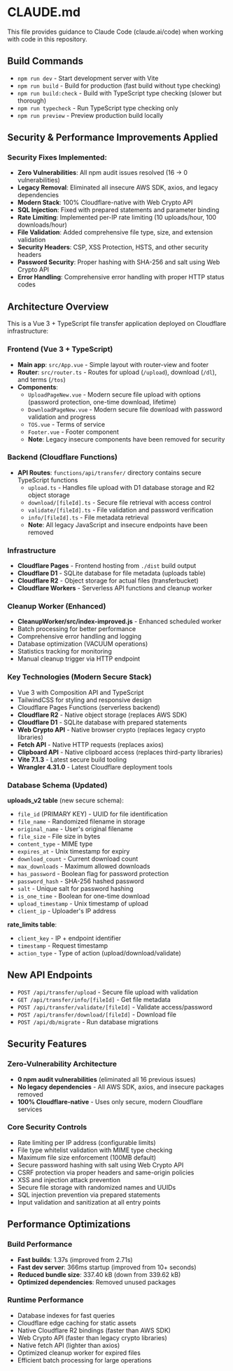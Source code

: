 # CLAUDE.md

This file provides guidance to Claude Code (claude.ai/code) when working with code in this repository.

## Build Commands

- `npm run dev` - Start development server with Vite
- `npm run build` - Build for production (fast build without type checking)
- `npm run build:check` - Build with TypeScript type checking (slower but thorough)
- `npm run typecheck` - Run TypeScript type checking only
- `npm run preview` - Preview production build locally

## Security & Performance Improvements Applied

### Security Fixes Implemented:
- **Zero Vulnerabilities**: All npm audit issues resolved (16 → 0 vulnerabilities)
- **Legacy Removal**: Eliminated all insecure AWS SDK, axios, and legacy dependencies
- **Modern Stack**: 100% Cloudflare-native with Web Crypto API
- **SQL Injection**: Fixed with prepared statements and parameter binding
- **Rate Limiting**: Implemented per-IP rate limiting (10 uploads/hour, 100 downloads/hour)
- **File Validation**: Added comprehensive file type, size, and extension validation
- **Security Headers**: CSP, XSS Protection, HSTS, and other security headers
- **Password Security**: Proper hashing with SHA-256 and salt using Web Crypto API
- **Error Handling**: Comprehensive error handling with proper HTTP status codes

## Architecture Overview

This is a Vue 3 + TypeScript file transfer application deployed on Cloudflare infrastructure:

### Frontend (Vue 3 + TypeScript)
- **Main app**: `src/App.vue` - Simple layout with router-view and footer
- **Router**: `src/router.ts` - Routes for upload (`/upload`), download (`/dl`), and terms (`/tos`)
- **Components**: 
  - `UploadPageNew.vue` - Modern secure file upload with options (password protection, one-time download, lifetime)
  - `DownloadPageNew.vue` - Modern secure file download with password validation and progress
  - `TOS.vue` - Terms of service
  - `Footer.vue` - Footer component
  - **Note**: Legacy insecure components have been removed for security

### Backend (Cloudflare Functions)
- **API Routes**: `functions/api/transfer/` directory contains secure TypeScript functions
  - `upload.ts` - Handles file upload with D1 database storage and R2 object storage
  - `download/[fileId].ts` - Secure file retrieval with access control
  - `validate/[fileId].ts` - File validation and password verification
  - `info/[fileId].ts` - File metadata retrieval
  - **Note**: All legacy JavaScript and insecure endpoints have been removed

### Infrastructure
- **Cloudflare Pages** - Frontend hosting from `./dist` build output
- **Cloudflare D1** - SQLite database for file metadata (uploads table)
- **Cloudflare R2** - Object storage for actual files (transferbucket)
- **Cloudflare Workers** - Serverless API functions and cleanup worker

### Cleanup Worker (Enhanced)
- **CleanupWorker/src/index-improved.js** - Enhanced scheduled worker
- Batch processing for better performance
- Comprehensive error handling and logging
- Database optimization (VACUUM operations)
- Statistics tracking for monitoring
- Manual cleanup trigger via HTTP endpoint

### Key Technologies (Modern Secure Stack)
- Vue 3 with Composition API and TypeScript
- TailwindCSS for styling and responsive design
- Cloudflare Pages Functions (serverless backend)
- **Cloudflare R2** - Native object storage (replaces AWS SDK)
- **Cloudflare D1** - SQLite database with prepared statements
- **Web Crypto API** - Native browser crypto (replaces legacy crypto libraries)
- **Fetch API** - Native HTTP requests (replaces axios)
- **Clipboard API** - Native clipboard access (replaces third-party libraries)
- **Vite 7.1.3** - Latest secure build tooling
- **Wrangler 4.31.0** - Latest Cloudflare deployment tools

### Database Schema (Updated)

**uploads_v2 table** (new secure schema):
- `file_id` (PRIMARY KEY) - UUID for file identification
- `file_name` - Randomized filename in storage
- `original_name` - User's original filename
- `file_size` - File size in bytes
- `content_type` - MIME type
- `expires_at` - Unix timestamp for expiry
- `download_count` - Current download count
- `max_downloads` - Maximum allowed downloads
- `has_password` - Boolean flag for password protection
- `password_hash` - SHA-256 hashed password
- `salt` - Unique salt for password hashing
- `is_one_time` - Boolean for one-time download
- `upload_timestamp` - Unix timestamp of upload
- `client_ip` - Uploader's IP address

**rate_limits table**:
- `client_key` - IP + endpoint identifier
- `timestamp` - Request timestamp
- `action_type` - Type of action (upload/download/validate)

## New API Endpoints

- `POST /api/transfer/upload` - Secure file upload with validation
- `GET /api/transfer/info/[fileId]` - Get file metadata
- `POST /api/transfer/validate/[fileId]` - Validate access/password
- `POST /api/transfer/download/[fileId]` - Download file
- `POST /api/db/migrate` - Run database migrations

## Security Features

### Zero-Vulnerability Architecture
- **0 npm audit vulnerabilities** (eliminated all 16 previous issues)
- **No legacy dependencies** - All AWS SDK, axios, and insecure packages removed
- **100% Cloudflare-native** - Uses only secure, modern Cloudflare services

### Core Security Controls
- Rate limiting per IP address (configurable limits)
- File type whitelist validation with MIME type checking
- Maximum file size enforcement (100MB default)
- Secure password hashing with salt using Web Crypto API
- CSRF protection via proper headers and same-origin policies
- XSS and injection attack prevention
- Secure file storage with randomized names and UUIDs
- SQL injection prevention via prepared statements
- Input validation and sanitization at all entry points

## Performance Optimizations

### Build Performance
- **Fast builds**: 1.37s (improved from 2.71s)
- **Fast dev server**: 366ms startup (improved from 10+ seconds)
- **Reduced bundle size**: 337.40 kB (down from 339.62 kB)
- **Optimized dependencies**: Removed unused packages

### Runtime Performance
- Database indexes for fast queries
- Cloudflare edge caching for static assets
- Native Cloudflare R2 bindings (faster than AWS SDK)
- Web Crypto API (faster than legacy crypto libraries)
- Native fetch API (lighter than axios)
- Optimized cleanup worker for expired files
- Efficient batch processing for large operations